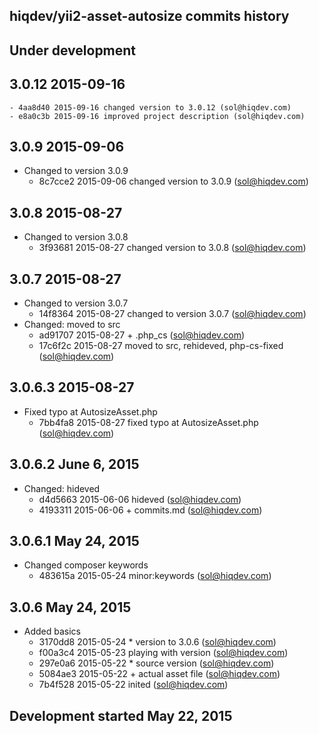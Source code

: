 hiqdev/yii2-asset-autosize commits history
------------------------------------------

## Under development


## 3.0.12 2015-09-16

    - 4aa8d40 2015-09-16 changed version to 3.0.12 (sol@hiqdev.com)
    - e8a0c3b 2015-09-16 improved project description (sol@hiqdev.com)

## 3.0.9 2015-09-06

- Changed to version 3.0.9
    - 8c7cce2 2015-09-06 changed version to 3.0.9 (sol@hiqdev.com)

## 3.0.8 2015-08-27

- Changed to version 3.0.8
    - 3f93681 2015-08-27 changed version to 3.0.8 (sol@hiqdev.com)

## 3.0.7 2015-08-27

- Changed to version 3.0.7
    - 14f8364 2015-08-27 changed to version 3.0.7 (sol@hiqdev.com)
- Changed: moved to src
    - ad91707 2015-08-27 + .php_cs (sol@hiqdev.com)
    - 17c6f2c 2015-08-27 moved to src, rehideved, php-cs-fixed (sol@hiqdev.com)

## 3.0.6.3 2015-08-27

- Fixed typo at AutosizeAsset.php
    - 7bb4fa8 2015-08-27 fixed typo at AutosizeAsset.php (sol@hiqdev.com)

## 3.0.6.2 June 6, 2015

- Changed: hideved
    - d4d5663 2015-06-06 hideved (sol@hiqdev.com)
    - 4193311 2015-06-06 + commits.md (sol@hiqdev.com)

## 3.0.6.1 May 24, 2015

- Changed composer keywords
    - 483615a 2015-05-24 minor:keywords (sol@hiqdev.com)

## 3.0.6 May 24, 2015

- Added basics
    - 3170dd8 2015-05-24 * version to 3.0.6 (sol@hiqdev.com)
    - f00a3c4 2015-05-23 playing with version (sol@hiqdev.com)
    - 297e0a6 2015-05-22 * source version (sol@hiqdev.com)
    - 5084ae3 2015-05-22 + actual asset file (sol@hiqdev.com)
    - 7b4f528 2015-05-22 inited (sol@hiqdev.com)

## Development started May 22, 2015

